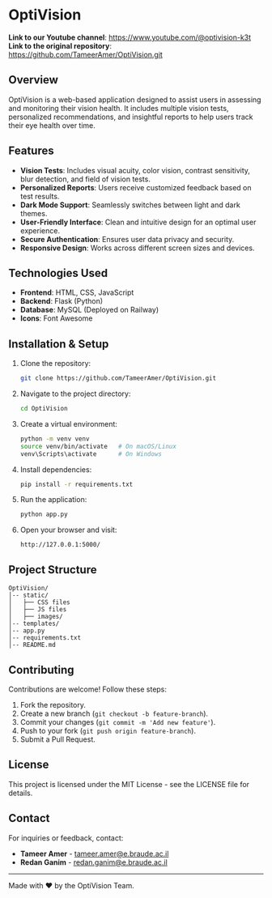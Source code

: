 # OptiVision

**Link to our Youtube channel**: https://www.youtube.com/@optivision-k3t
**Link to the original repository**: https://github.com/TameerAmer/OptiVision.git
## Overview
OptiVision is a web-based application designed to assist users in assessing and monitoring their vision health. It includes multiple vision tests, personalized recommendations, and insightful reports to help users track their eye health over time.
## Features
- **Vision Tests**: Includes visual acuity, color vision, contrast sensitivity, blur detection, and field of vision tests.
- **Personalized Reports**: Users receive customized feedback based on test results.
- **Dark Mode Support**: Seamlessly switches between light and dark themes.
- **User-Friendly Interface**: Clean and intuitive design for an optimal user experience.
- **Secure Authentication**: Ensures user data privacy and security.
- **Responsive Design**: Works across different screen sizes and devices.

## Technologies Used
- **Frontend**: HTML, CSS, JavaScript
- **Backend**: Flask (Python)
- **Database**: MySQL (Deployed on Railway) 
- **Icons**: Font Awesome

## Installation & Setup
1. Clone the repository:
   ```sh
   git clone https://github.com/TameerAmer/OptiVision.git
   ```
2. Navigate to the project directory:
   ```sh
   cd OptiVision
   ```
3. Create a virtual environment:
   ```sh
   python -m venv venv
   source venv/bin/activate   # On macOS/Linux
   venv\Scripts\activate      # On Windows
   ```
4. Install dependencies:
   ```sh
   pip install -r requirements.txt
   ```
5. Run the application:
   ```sh
   python app.py
   ```
6. Open your browser and visit:
   ```
   http://127.0.0.1:5000/
   ```

## Project Structure
```
OptiVision/
│-- static/
│   ├── CSS files
│   ├── JS files
│   ├── images/
│-- templates/
│-- app.py
│-- requirements.txt
│-- README.md
```

## Contributing
Contributions are welcome! Follow these steps:
1. Fork the repository.
2. Create a new branch (`git checkout -b feature-branch`).
3. Commit your changes (`git commit -m 'Add new feature'`).
4. Push to your fork (`git push origin feature-branch`).
5. Submit a Pull Request.

## License
This project is licensed under the MIT License - see the LICENSE file for details.

## Contact
For inquiries or feedback, contact:
- **Tameer Amer** - [tameer.amer@e.braude.ac.il](mailto:tameer.amer@e.braude.ac.il)
- **Redan Ganim** - [redan.ganim@e.braude.ac.il](mailto:redan.ganim@e.braude.ac.il)

---
Made with ❤️ by the OptiVision Team.

